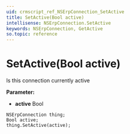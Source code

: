 ```yaml
---
uid: crmscript_ref_NSErpConnection_SetActive
title: SetActive(Bool active)
intellisense: NSErpConnection.SetActive
keywords: NSErpConnection, GetActive
so.topic: reference
---
```


# SetActive(Bool active)

Is this connection currently active

**Parameter:** 
 - **active** Bool

```crmscript
NSErpConnection thing;
Bool active;
thing.SetActive(active);
```

